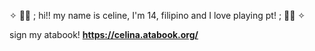 ✧ 💫✨ ; hi!! my name is celine, I'm 14, filipino and I love playing pt! ; 🍎🌲 ✧

sign my atabook! **https://celina.atabook.org/**
